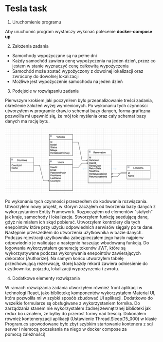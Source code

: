 # Tesla task

1. Uruchomienie programu

Aby uruchomić program wystarczy wykonać polecenie **docker-compose up**

2. Założenia zadania

- Samochody wypożyczane są na pełne dni
- Każdy samochód zawiera cenę wypożyczenia na jeden dzień, przez co jestem w stanie wyznaczyć cenę całkowitą wypożyczenia
- Samochód może zostać wypożyczony z dowolnej lokalizacji oraz zwrócony do dowolnej lokalizacji
- Możliwe jest wypożyczenie samochodu na jeden dzień


3. Podejście w rozwiązaniu zadania

Pierwszym krokiem jaki poczyniłem było przeanalizowanie treści zadania, określenie założeń wyżej wymienionych. Po wykonaniu tych czynności utworzyłem w programie draw.io schemat bazy danych, forma graficzna pozwoliła mi upewnić się, że mój tok myślenia oraz cały schemat bazy danych ma rację bytu.


![My image](https://github.com/01NikodemW/HappyTeamTeslaTask/blob/main/database-diagram.png)

Po wykonaniu tych czynności przeszedłem do kodowania rozwiązania. Utworzyłem nowy projekt, w którym zacząłem od tworzenia bazy danych z wykorzystaniem Entity Framework. Rozpocząłem od elementów "stałych" jak kraje, samochody i lokalizacje. Stworzyłem funkcję seedującą dane, gdyż nie miałem ich skąd pobierać. Utworzyłem kontrolery dla tych enepointów które przy użyciu odpowiednich serwisów sięgały po te dane. Następnie przeszedłem do utworzenia użytkownika w bazie danych. Podczas rejestracji użytkownika zabezpieczałem jego hasło najpierw odpowiednio je walidując a następnie haszując wbudowaną funkcją. Do logowania wykorzystałem generację tokenów JWT, które są wykorzystywane podczas wykonywania enepointów zawierających dekorator [Authorize].
Na samym końcu utworzyłem tabelę przechowującą rezerwację, której każdy rekord zawiera odniesienie do użytkownika, pojazdu, lokalizacji wypożyczenia i zwrotu.  

4. Dodatkowe elementy rozwiązania

W ramach rozwiązania zadania utworzyłem również front aplikacji w technologi React, jako bibliotekę komponentów wykorzystałem Material UI, która pozwoliła mi w szybki sposób zbudować UI aplikacji. Dodatkowo do wszelkie formularze są obsługiwane z wykorzystaniem formika. Do zarządzania stanem nie wykorzystałem żadnej zewnętrznej biblioteki jak redux bo uznałem, że byłby do przerost formy nad treścią. Dokonałem również konteneryzacji aplikacji (Ustawienie Thread.Sleep(15_000) w klasie Program.cs spowodowane było zbyt szybkim startowanie kontenera z sql server i niemocą poczekania na niego w docker compose za pomocą zależności)

